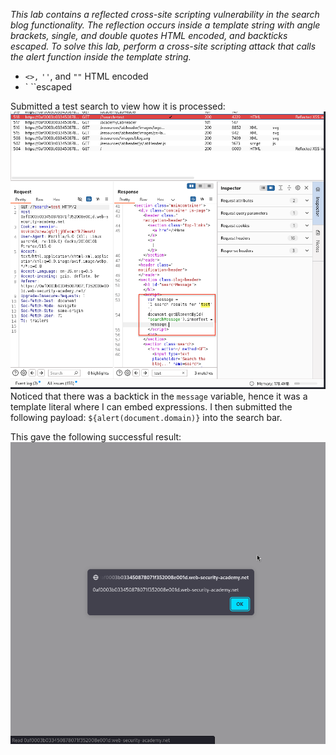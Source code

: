 *This lab contains a reflected cross-site scripting vulnerability in the search blog functionality. The reflection occurs inside a template string with angle brackets, single, and double quotes HTML encoded, and backticks escaped. To solve this lab, perform a cross-site scripting attack that calls the alert function inside the template string.*

- `<>,` ` '' `, and `""` HTML encoded
- ` ``escaped

Submitted a test search to view how it is processed:
![Screenshot 2024-05-16 at 5.23.14 PM](images/Screenshot%202024-05-16%20at%205.23.14%20PM.png)
Noticed that there was a backtick in the `message` variable, hence it was a template literal where I can embed expressions.
I then submitted the following payload:
`${alert(document.domain)}` into the search bar.

This gave the following successful result:
![Screenshot 2024-05-16 at 5.27.07 PM](images/Screenshot%202024-05-16%20at%205.27.07%20PM.png)
